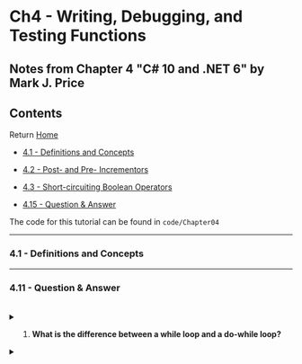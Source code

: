 # Ch4 - Writing, Debugging, and Testing Functions
## Notes from Chapter 4 "C# 10 and .NET 6" by Mark J. Price

## Contents
Return [Home](README.md)
* [4.1 - Definitions and Concepts](#04.1)
* [4.2 - Post- and Pre- Incrementors](#04.2)
* [4.3 - Short-circuiting Boolean Operators](#04.3)



* [4.15 - Question & Answer](#04.11)

The code for this tutorial can be found in ``code/Chapter04``

---
<a name="04.1"></a>
### 4.1 - Definitions and Concepts













---
<a name="04.11"></a>
### 4.11 - Question & Answer
<br>

<details>
<summary><b>

1. What is the difference between a while loop and a do-while loop?</b></summary>
<br>
The while loop checks the condition then runs the statement, whereas the do-while loop, runs the statement first then check if the condition is still true.
<br><br></details>


<details>
<summary><b>

